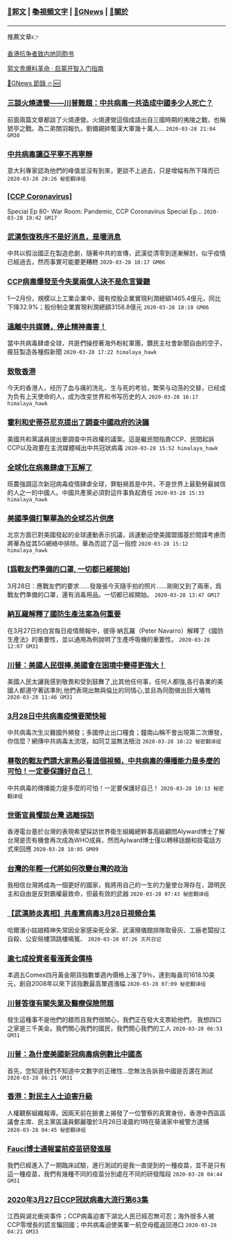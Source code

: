 ###  [:eagle:郭文](https://github.com/ourhimalayas/txt) | [:books:視頻文字](https://github.com/ourhimalayas/txt/blob/master/content/README.md) | [:newspaper:GNews](https://github.com/ourhimalayas/txt/blob/master/content/gnews/README.md) | [:pray:關於](https://github.com/ourhimalayas/home/tree/master/about)
---

推薦文章:point_right:

[香港抗争者致内地同胞书](https://github.com/ourhimalayas/news/blob/master/2019/08/a_letter_from_the_hong_kong_people.md)

[郭文贵爆料革命 · 启蒙开智入门指南](https://github.com/ourhimalayas/txt/issues/1)

[:newspaper:GNews 節錄 :fire: :new:](https://github.com/ourhimalayas/txt/blob/master/content/gnews/README.md) 



### [三談火燒連營——川普難題：中共病毒一共造成中國多少人死亡？](/content/gnews/1/README.md)

前面兩篇文章都談了火燒連營。火燒連營這個成語出自三國時期的夷陵之戰，也稱猇亭之戰。為二弟關羽報仇，劉備親帥蜀漢大軍幾十萬人...  `2020-03-28 21:04 GM30`

### [中共病毒讓亞平寧不再寧靜](/content/gnews/2/README.md)

意大利專家認為他們的峰值並沒有到來，更談不上過去，只是增幅有所下降而已  `2020-03-28 20:26 秘密翻译组`

### [[CCP Coronavirus]](/content/gnews/3/README.md)

Special Ep 80- War Room: Pandemic, CCP Coronavirus
Special Ep...  `2020-03-28 19:42 GM17`

### [武漢恢復秩序不是好消息，是壞消息](/content/gnews/4/README.md)

中共以假治國正在製造悲劇，隨著中共的宣傳，武漢從清零到逐漸解封，似乎疫情已經過去，然而事實可能要更糟糕  `2020-03-28 18:17 GM06`

### [CCP病毒爆發至今失業兩億人決不是危言聳聽](/content/gnews/5/README.md)

1—2月份，規模以上工業企業中，國有控股企業實現利潤總額1465.4億元，同比下降32.9%；股份制企業實現利潤總額3158.8億元  `2020-03-28 18:10 GM06`

### [遠離中共媒體，停止精神毒害！](/content/gnews/6/README.md)

當中共病毒肆虐全球，共匪們操控著海外粉紅軍團，鑽民主社會新聞自由的空子，瘋狂製造各種假新聞  `2020-03-28 17:22 himalaya_hawk`

### [致敬香港](/content/gnews/7/README.md)

今天的香港人，经历了血与痛的洗礼、生与死的考验，繁荣与动荡的交替，已经成为负有上天使命的人，成为改变世界和书写历史的人  `2020-03-28 16:17 himalaya_hawk`

### [霍利和史蒂芬尼克提出了調查中國政府的決議](/content/gnews/8/README.md)

美國共和黨議員提出要調查中共政權的議案。這是繼民間指責CCP、民間起訴CCP以及政要在主流媒體喊出中共冠狀病毒  `2020-03-28 15:52 himalaya_hawk`

### [全球化在病毒肆虐下瓦解了](/content/gnews/9/README.md)

班農強調這次新冠病毒疫情肆虐全球，罪魁禍首是中共，不是世界上最勤勞最誠信的人之一的中國人。中國共產黨必須對這件事負起責任  `2020-03-28 15:33 himalaya_hawk`

### [美國準備打擊華為的全球芯片供應](/content/gnews/10/README.md)

北京方面已對美國發起的全球運動表示抗議，該運動迫使美國盟國基於間諜考慮而將華為從其5G網絡中排除。華為否認了這一指控  `2020-03-28 15:12 himalaya_hawk`

### [[爲戰友們準備的口罩, 一切都已經開始]](/content/gnews/11/README.md)

3月28日：應戰友們的要求……發幾張今天隨手拍的照片……剛剛又到了兩車，爲戰友們準備的口罩，還有消毒用品。一切都已經開始。  `2020-03-28 13:47 GM17`

### [納瓦羅解釋了國防生產法案為何重要](/content/gnews/12/README.md)

在3月27日的白宮每日疫情簡報中，彼得·納瓦羅（Peter Navarro）解釋了《國防生產法》的重要性，並以通用為例說明了生產呼吸機的重要性。  `2020-03-28 12:07 GM31`

### [川普：美國人民很棒,美國會在困境中變得更強大！](/content/gnews/13/README.md)

美國人民太讓我感到敬畏和受到鼓舞了,比其他任何事，任何人都強,各行各業的美國人都遵守著該準則,他們表現出無與倫比的同情心,並且為同胞做出巨大犧牲  `2020-03-28 11:46 GM31`

### [3月28日中共病毒疫情要聞快報](/content/gnews/14/README.md)

中共病毒次生災難國外頻發；多國停止出口糧食；鐘南山稱不會出現第二次爆發，你信麼？網傳中共病毒太流氓，如同艾滋無法根治  `2020-03-28 10:22 秘密翻译组`

### [尊敬的戰友們請大家務必看這個視頻，中共病毒的傳播能力是多麼的可怕！一定要保護好自己！](/content/gnews/15/README.md)

中共病毒的傳播能力是多麼的可怕！一定要保護好自己！  `2020-03-28 10:13 秘密翻译组`

### [世衛官員懼談台灣 逃離採訪](/content/gnews/16/README.md)

香港電台基於台灣的表現希望採訪世界衛生組織總幹事高級顧問Alyward博士了解台灣是否有機會再次成為WHO成員，然而Aylward博士僅以轉移話題和掛電話方式來回應  `2020-03-28 10:05 GM09`

### [台灣的年輕一代將如何改變台灣的政治](/content/gnews/17/README.md)

我相信台灣將成為一個更好的國家，我將用自己的一生的力量使台灣存在，證明民主和自由是反對霸權最致命，但最有效的武器  `2020-03-28 07:43 秘密翻译组`

### [【武漢肺炎真相】共產黨病毒3月28日視頻合集](/content/gnews/18/README.md)

哈爾濱小姑娘精神失常因全家感染死全家、武漢殯儀館排隊取骨灰、工廠老闆投江自殺、公安局樓頂跳樓鳴冤、  `2020-03-28 07:26 灭共日记`

### [逾七成投資者看漲黃金價格](/content/gnews/19/README.md)

本週五Comex四月黃金期貨指數單週內價格上漲了9％，達到每盎司1618.10美元，創自2008年以來下該指數最高單週漲幅  `2020-03-28 07:09 秘密翻译组`

### [川普答復有關失業及醫療保險問題](/content/gnews/20/README.md)

發生這種事不是他們的錯而且我們很關心，我們正在發大支票給他們， 我想四口之家是三千美金。我們關心我們的國民，我們關心我們的工人  `2020-03-28 06:53 GM31`

### [川普：為什麼美國新冠病毒病例數比中國高](/content/gnews/21/README.md)

首先，您知道我們不知道中文數字的正確性...您無法告訴我中國是否還在測試  `2020-03-28 06:21 GM31`

### [香港：對民主人士迫害升級](/content/gnews/22/README.md)

人權觀察組織報導。因兩天前在臉書上揭發了一位警察的真實身份，香港中西區區議會主席、民主黨區議員鄭麗瓊於3月26日凌晨約1時在葵涌家中被警方逮捕  `2020-03-28 04:45 秘密翻译组`

### [Fauci博士通報當前疫苗研發進展](/content/gnews/23/README.md)

我們已經進入了一期臨床試驗，進行測試的是我一直提到的一種疫苗，並不是只有這一種疫苗，我們有幾種不同的疫苗分別處在不同的研發階段  `2020-03-28 04:44 GM31`

### [2020年3月27日CCP冠狀病毒大流行第63集](/content/gnews/24/README.md)

江西與湖北衝突事件；CCP病毒迫害下湖北人民已經忍無可忍；海外很多人被CCP零增長的謊言騙回國；中共病毒迫使美軍一航空母艦返回港口  `2020-03-28 04:21 GM33`

